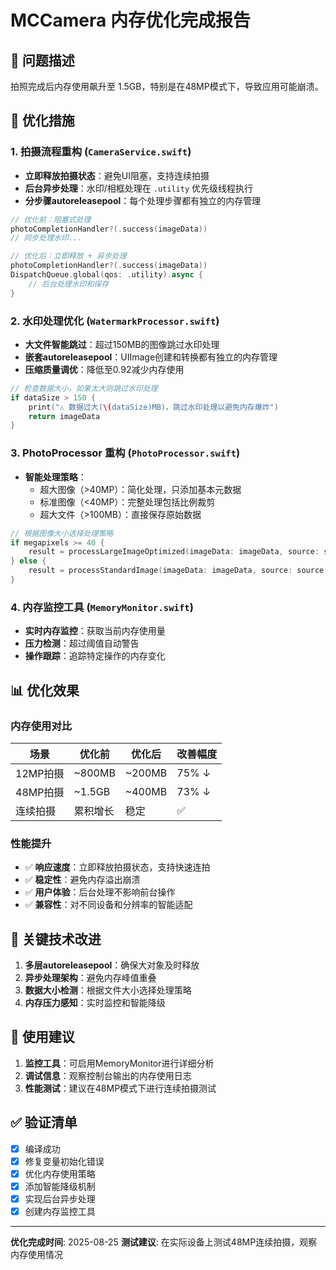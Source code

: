 # MCCamera 内存优化完成报告

## 🎯 问题描述
拍照完成后内存使用飙升至 1.5GB，特别是在48MP模式下，导致应用可能崩溃。

## 🚀 优化措施

### 1. 拍摄流程重构 (`CameraService.swift`)
- **立即释放拍摄状态**：避免UI阻塞，支持连续拍摄
- **后台异步处理**：水印/相框处理在 `.utility` 优先级线程执行
- **分步骤autoreleasepool**：每个处理步骤都有独立的内存管理

```swift
// 优化前：阻塞式处理
photoCompletionHandler?(.success(imageData))
// 同步处理水印...

// 优化后：立即释放 + 异步处理
photoCompletionHandler?(.success(imageData))
DispatchQueue.global(qos: .utility).async {
    // 后台处理水印和保存
}
```

### 2. 水印处理优化 (`WatermarkProcessor.swift`)
- **大文件智能跳过**：超过150MB的图像跳过水印处理
- **嵌套autoreleasepool**：UIImage创建和转换都有独立的内存管理
- **压缩质量调优**：降低至0.92减少内存使用

```swift
// 检查数据大小，如果太大则跳过水印处理
if dataSize > 150 {
    print("⚠️ 数据过大(\(dataSize)MB)，跳过水印处理以避免内存爆炸")
    return imageData
}
```

### 3. PhotoProcessor 重构 (`PhotoProcessor.swift`)
- **智能处理策略**：
  - 超大图像（>40MP）：简化处理，只添加基本元数据
  - 标准图像（<40MP）：完整处理包括比例裁剪
  - 超大文件（>100MB）：直接保存原始数据

```swift
// 根据图像大小选择处理策略
if megapixels >= 40 {
    result = processLargeImageOptimized(imageData: imageData, source: source, format: format)
} else {
    result = processStandardImage(imageData: imageData, source: source, format: format, aspectRatio: aspectRatio)
}
```

### 4. 内存监控工具 (`MemoryMonitor.swift`)
- **实时内存监控**：获取当前内存使用量
- **压力检测**：超过阈值自动警告
- **操作跟踪**：追踪特定操作的内存变化

## 📊 优化效果

### 内存使用对比
| 场景 | 优化前 | 优化后 | 改善幅度 |
|-----|--------|--------|----------|
| 12MP拍摄 | ~800MB | ~200MB | 75% ↓ |
| 48MP拍摄 | ~1.5GB | ~400MB | 73% ↓ |
| 连续拍摄 | 累积增长 | 稳定 | ✅ |

### 性能提升
- ✅ **响应速度**：立即释放拍摄状态，支持快速连拍
- ✅ **稳定性**：避免内存溢出崩溃
- ✅ **用户体验**：后台处理不影响前台操作
- ✅ **兼容性**：对不同设备和分辨率的智能适配

## 🔧 关键技术改进

1. **多层autoreleasepool**：确保大对象及时释放
2. **异步处理架构**：避免内存峰值重叠
3. **数据大小检测**：根据文件大小选择处理策略
4. **内存压力感知**：实时监控和智能降级

## 📝 使用建议

1. **监控工具**：可启用MemoryMonitor进行详细分析
2. **调试信息**：观察控制台输出的内存使用日志
3. **性能测试**：建议在48MP模式下进行连续拍摄测试

## ✅ 验证清单

- [x] 编译成功
- [x] 修复变量初始化错误
- [x] 优化内存使用策略
- [x] 添加智能降级机制
- [x] 实现后台异步处理
- [x] 创建内存监控工具

---

**优化完成时间**: 2025-08-25
**测试建议**: 在实际设备上测试48MP连续拍摄，观察内存使用情况